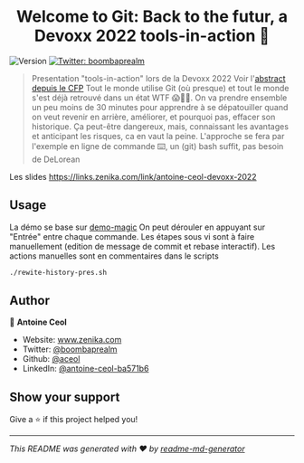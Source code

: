 <h1 align="center">Welcome to Git: Back to the futur, a Devoxx 2022 tools-in-action 👋</h1>
<p>
  <img alt="Version" src="https://img.shields.io/badge/version-1.0.0-blue.svg?cacheSeconds=2592000" />
  <a href="https://twitter.com/boombaprealm" target="_blank">
    <img alt="Twitter: boombaprealm" src="https://img.shields.io/twitter/follow/boombaprealm.svg?style=social" />
  </a>
</p>

> Presentation &#34;tools-in-action&#34; lors de la Devoxx 2022
> Voir l'[abstract depuis le CFP](https://cfp.devoxx.fr/2022/talk/LXE-2783/Git,_back_to_the_future_)
> Tout le monde utilise Git (où presque) et tout le monde s'est déjà retrouvé dans un état WTF 😱🤬🤯.
> On va prendre ensemble un peu moins de 30 minutes pour apprendre à se dépatouiller quand on veut revenir en arrière, améliorer, et pourquoi pas, effacer son historique. Ça peut-être dangereux, mais, connaissant les avantages et anticipant les risques, ca en vaut la peine. L'approche se fera par l'exemple en ligne de commande ⌨️, un (git) bash suffit, pas besoin de DeLorean

Les slides https://links.zenika.com/link/antoine-ceol-devoxx-2022

## Usage
La démo se base sur [demo-magic](https://github.com/paxtonhare/demo-magic)
On peut dérouler en appuyant sur "Entrée" entre chaque commande. 
Les étapes sous vi sont à faire manuellement (edition de message de commit et rebase interactif). Les actions manuelles sont en commentaires dans le scripts

```sh
./rewite-history-pres.sh
```

## Author

👤 **Antoine Ceol**

* Website: www.zenika.com
* Twitter: [@boombaprealm](https://twitter.com/boombaprealm)
* Github: [@aceol](https://github.com/aceol)
* LinkedIn: [@antoine-ceol-ba571b6](https://linkedin.com/in/antoine-ceol-ba571b6)

## Show your support

Give a ⭐️ if this project helped you!

***
_This README was generated with ❤️ by [readme-md-generator](https://github.com/kefranabg/readme-md-generator)_